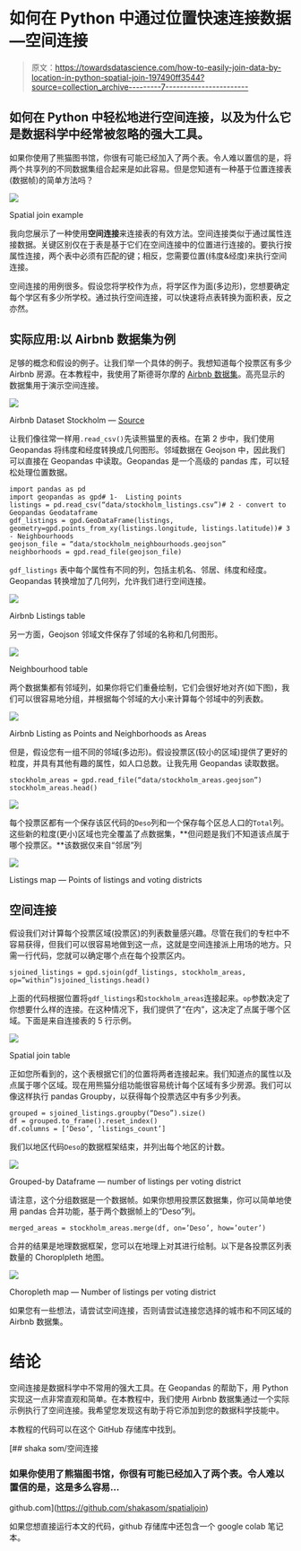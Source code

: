 # 如何在 Python 中通过位置快速连接数据—空间连接

> 原文：<https://towardsdatascience.com/how-to-easily-join-data-by-location-in-python-spatial-join-197490ff3544?source=collection_archive---------7----------------------->

## 如何在 Python 中轻松地进行空间连接，以及为什么它是数据科学中经常被忽略的强大工具。

如果你使用了熊猫图书馆，你很有可能已经加入了两个表。令人难以置信的是，将两个共享列的不同数据集组合起来是如此容易。但是您知道有一种基于位置连接表(数据帧)的简单方法吗？

![](img/f0e662eebe7e2cd90dc9a484b3c88856.png)

Spatial join example

我向您展示了一种使用**空间连接**来连接表的有效方法。空间连接类似于通过属性连接数据。关键区别仅在于表是基于它们在空间连接中的位置进行连接的。要执行按属性连接，两个表中必须有匹配的键；相反，您需要位置(纬度&经度)来执行空间连接。

空间连接的用例很多。假设您将学校作为点，将学区作为面(多边形)，您想要确定每个学区有多少所学校。通过执行空间连接，可以快速将点表转换为面积表，反之亦然。

## 实际应用:以 Airbnb 数据集为例

足够的概念和假设的例子。让我们举一个具体的例子。我想知道每个投票区有多少 Airbnb 房源。在本教程中，我使用了斯德哥尔摩的 [Airbnb 数据集](http://insideairbnb.com/get-the-data.html)。高亮显示的数据集用于演示空间连接。

![](img/f31db6ec3733b314b13b8f92e29bab1d.png)

Airbnb Dataset Stockholm — [Source](http://insideairbnb.com/get-the-data.html)

让我们像往常一样用`.read_csv()`先读熊猫里的表格。在第 2 步中，我们使用 Geopandas 将纬度和经度转换成几何图形。邻域数据在 Geojson 中，因此我们可以直接在 Geopandas 中读取。Geopandas 是一个高级的 pandas 库，可以轻松处理位置数据。

```
import pandas as pd
import geopandas as gpd# 1-  Listing points
listings = pd.read_csv(“data/stockholm_listings.csv”)# 2 - convert to Geopandas Geodataframe
gdf_listings = gpd.GeoDataFrame(listings,   geometry=gpd.points_from_xy(listings.longitude, listings.latitude))# 3 - Neighbourhoods
geojson_file = “data/stockholm_neighbourhoods.geojson”
neighborhoods = gpd.read_file(geojson_file)
```

`gdf_listings` 表中每个属性有不同的列，包括主机名、邻居、纬度和经度。Geopandas 转换增加了几何列，允许我们进行空间连接。

![](img/fff87ee19abe5765c0813c416f0227f8.png)

Airbnb Listings table

另一方面，Geojson 邻域文件保存了邻域的名称和几何图形。

![](img/8e3e055a34f34f3376df0db5587d5793.png)

Neighbourhood table

两个数据集都有邻域列，如果你将它们重叠绘制，它们会很好地对齐(如下图)，我们可以很容易地分组，并根据每个邻域的大小来计算每个邻域中的列表数。

![](img/d3e93d4e039a00852f5470d1d02adad2.png)

Airbnb Listing as Points and Neighborhoods as Areas

但是，假设您有一组不同的邻域(多边形)。假设投票区(较小的区域)提供了更好的粒度，并具有其他有趣的属性，如人口总数。让我先用 Geopandas 读取数据。

```
stockholm_areas = gpd.read_file(“data/stockholm_areas.geojson”)
stockholm_areas.head()
```

![](img/16d0911750a1155b69cd3ee36ba0cec7.png)

每个投票区都有一个保存该区代码的`Deso`列和一个保存每个区总人口的`Total`列。这些新的粒度(更小)区域也完全覆盖了点数据集，**但问题是我们不知道该点属于哪个投票区。**该数据仅来自“邻居”列

![](img/11165b957aef06b5499ffc7781907a23.png)

Listings map — Points of listings and voting districts

## 空间连接

假设我们对计算每个投票区域(投票区)的列表数量感兴趣。尽管在我们的专栏中不容易获得，但我们可以很容易地做到这一点，这就是空间连接派上用场的地方。只需一行代码，您就可以确定哪个点在每个投票区内。

```
sjoined_listings = gpd.sjoin(gdf_listings, stockholm_areas, op=”within”)sjoined_listings.head()
```

上面的代码根据位置将`gdf_listings`和`stockholm_areas`连接起来。`op`参数决定了你想要什么样的连接。在这种情况下，我们提供了“在内”，这决定了点属于哪个区域。下面是来自连接表的 5 行示例。

![](img/c9d89819faa19f3f61c0e081325b91ab.png)

Spatial join table

正如您所看到的，这个表根据它们的位置将两者连接起来。我们知道点的属性以及点属于哪个区域。现在用熊猫分组功能很容易统计每个区域有多少房源。我们可以像这样执行 pandas Groupby，以获得每个投票选区中有多少列表。

```
grouped = sjoined_listings.groupby(“Deso”).size()
df = grouped.to_frame().reset_index()
df.columns = [‘Deso’, ‘listings_count’]
```

我们以地区代码`Deso`的数据框架结束，并列出每个地区的计数。

![](img/f2f16b936cfd820f9d852c0f76a8ae55.png)

Grouped-by Dataframe — number of listings per voting district

请注意，这个分组数据是一个数据帧。如果你想用投票区数据集，你可以简单地使用 pandas 合并功能，基于两个数据帧上的“Deso”列。

```
merged_areas = stockholm_areas.merge(df, on=’Deso’, how=’outer’)
```

合并的结果是地理数据框架，您可以在地理上对其进行绘制。以下是各投票区列表数量的 Choroplpleth 地图。

![](img/4240084e819934ef24cd03c35c35d913.png)

Choropleth map — Number of listings per voting district

如果您有一些想法，请尝试空间连接，否则请尝试连接您选择的城市和不同区域的 Airbnb 数据集。

# 结论

空间连接是数据科学中不常用的强大工具。在 Geopandas 的帮助下，用 Python 实现这一点非常直观和简单。在本教程中，我们使用 Airbnb 数据集通过一个实际示例执行了空间连接。我希望您发现这有助于将它添加到您的数据科学技能中。

本教程的代码可以在这个 GitHub 存储库中找到。

[](https://github.com/shakasom/spatialjoin) [## shaka som/空间连接

### 如果你使用了熊猫图书馆，你很有可能已经加入了两个表。令人难以置信的是，这是多么容易…

github.com](https://github.com/shakasom/spatialjoin) 

如果您想直接运行本文的代码，github 存储库中还包含一个 google colab 笔记本。